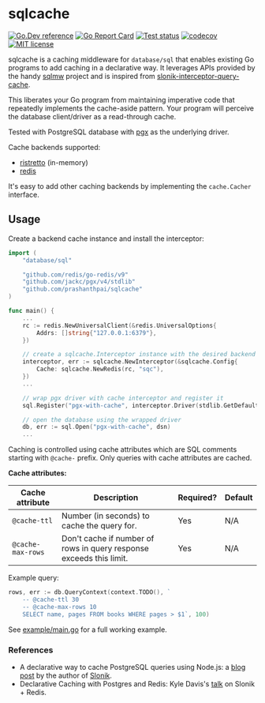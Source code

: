 # sqlcache

[![Go.Dev reference](https://img.shields.io/badge/go.dev-reference-blue?logo=go)](https://pkg.go.dev/github.com/prashanthpai/sqlcache?tab=doc)
[![Go Report Card](https://goreportcard.com/badge/github.com/prashanthpai/sqlcache?clear_cache=1)](https://goreportcard.com/report/github.com/prashanthpai/sqlcache)
[![Test status](https://github.com/prashanthpai/sqlcache/workflows/test/badge.svg?branch=master "test status")](https://github.com/prashanthpai/sqlcache/actions)
[![codecov](https://codecov.io/gh/prashanthpai/sqlcache/branch/master/graph/badge.svg)](https://codecov.io/gh/prashanthpai/sqlcache)
[![MIT license](https://img.shields.io/badge/license-MIT-brightgreen.svg)](https://opensource.org/licenses/MIT)

sqlcache is a caching middleware for `database/sql`
that enables existing Go programs to add caching in a declarative way.
It leverages APIs provided by the handy [sqlmw](https://github.com/ngrok/sqlmw)
project and is inspired from [slonik-interceptor-query-cache](https://github.com/gajus/slonik-interceptor-query-cache).

This liberates your Go program from maintaining imperative code that
repeatedly implements the cache-aside pattern. Your program will perceive
the database client/driver as a read-through cache.

Tested with PostgreSQL database with [pgx](https://github.com/jackc/pgx/tree/master/stdlib)
as the underlying driver.

Cache backends supported:

* [ristretto](https://github.com/dgraph-io/ristretto) (in-memory)
* [redis](https://github.com/redis/go-redis)

It's easy to add other caching backends by implementing the `cache.Cacher`
interface.

## Usage

Create a backend cache instance and install the interceptor:

```go
import (
	"database/sql"

	"github.com/redis/go-redis/v9"
	"github.com/jackc/pgx/v4/stdlib"
	"github.com/prashanthpai/sqlcache"
)

func main() {
	...
	rc := redis.NewUniversalClient(&redis.UniversalOptions{
		Addrs: []string{"127.0.0.1:6379"},
	})

	// create a sqlcache.Interceptor instance with the desired backend
	interceptor, err := sqlcache.NewInterceptor(&sqlcache.Config{
		Cache: sqlcache.NewRedis(rc, "sqc"),
	})
	...

	// wrap pgx driver with cache interceptor and register it
	sql.Register("pgx-with-cache", interceptor.Driver(stdlib.GetDefaultDriver()))

	// open the database using the wrapped driver
	db, err := sql.Open("pgx-with-cache", dsn)
	...
```

Caching is controlled using cache attributes which are SQL comments starting
with `@cache-` prefix. Only queries with cache attributes are cached.

**Cache attributes:**

|Cache attribute|Description|Required?|Default|
|---|---|---|---|
|`@cache-ttl`|Number (in seconds) to cache the query for.|Yes|N/A|
|`@cache-max-rows`|Don't cache if number of rows in query response exceeds this limit.|Yes|N/A|

Example query:

```go
rows, err := db.QueryContext(context.TODO(), `
	-- @cache-ttl 30
	-- @cache-max-rows 10
	SELECT name, pages FROM books WHERE pages > $1`, 100)
```

See [example/main.go](example/main.go) for a full working example.

### References

* A declarative way to cache PostgreSQL queries using Node.js: a [blog post](https://dev.to/gajus/a-declarative-way-to-cache-postgresql-queries-using-node-js-4fbo) by the author of [Slonik](https://github.com/gajus/slonik).
* Declarative Caching with Postgres and Redis: Kyle Davis's [talk](https://youtu.be/IID2LQVztIM?t=1170) on Slonik + Redis.
